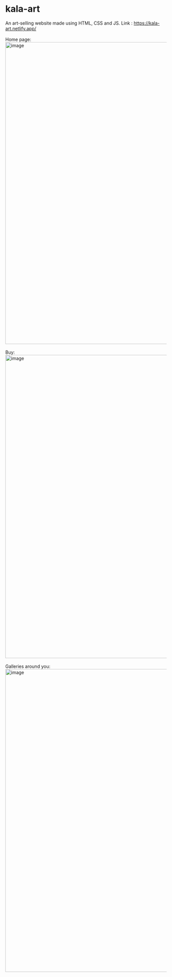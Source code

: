 # kala-art
An art-selling website made using HTML, CSS and JS.
Link : https://kala-art.netlify.app/
<br><br>
Home page: 
<br>
<img width="944" alt="image" src="https://github.com/advika-kharat/kala-art/assets/113823788/98192457-aa30-4d69-be23-a4c333fbbec5">
<br><br>
Buy:
<br>
<img width="948" alt="image" src="https://github.com/advika-kharat/kala-art/assets/113823788/c955362d-fd4d-4d28-bcc8-950e6b847c1f">
<br><br>
Galleries around you:
<br>
<img width="947" alt="image" src="https://github.com/advika-kharat/kala-art/assets/113823788/282a4d59-1f75-44c5-8953-539f16594197">




